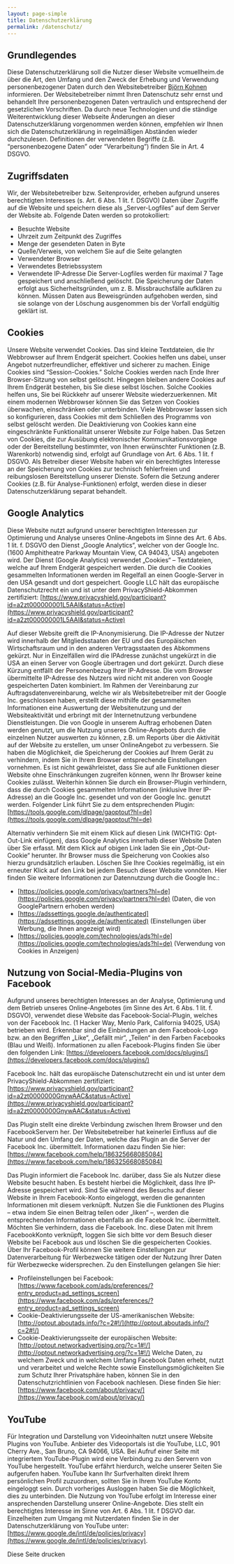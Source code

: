 ```yaml
---
layout: page-simple
title: Datenschutzerklärung
permalink: /datenschutz/
---
```


## **Grundlegendes**
Diese Datenschutzerklärung soll die Nutzer dieser Website vcmuellheim.de über die Art, den Umfang und den Zweck der Erhebung und Verwendung personenbezogener Daten durch den Websitebetreiber [Björn Kohnen](mailto:bjornkohnen@gmail.com) informieren. Der Websitebetreiber nimmt Ihren Datenschutz sehr ernst und behandelt Ihre personenbezogenen Daten vertraulich und entsprechend der gesetzlichen
Vorschriften. Da durch neue Technologien und die ständige Weiterentwicklung dieser Webseite Änderungen an dieser Datenschutzerklärung vorgenommen werden können, empfehlen wir Ihnen sich die Datenschutzerklärung in regelmäßigen Abständen wieder durchzulesen. Definitionen der verwendeten Begriffe (z.B. “personenbezogene Daten” oder “Verarbeitung”) finden Sie in Art. 4 DSGVO.


## **Zugriffsdaten**
Wir, der Websitebetreiber bzw. Seitenprovider, erheben aufgrund unseres berechtigten Interesses (s. Art. 6 Abs. 1 lit. f. DSGVO) Daten über Zugriffe auf die Website und speichern diese als „Server-Logfiles“ auf dem Server der Website ab. Folgende Daten werden so protokolliert:
* Besuchte Website
* Uhrzeit zum Zeitpunkt des Zugriffes
* Menge der gesendeten Daten in Byte
* Quelle/Verweis, von welchem Sie auf die Seite gelangten
* Verwendeter Browser
* Verwendetes Betriebssystem
* Verwendete IP-Adresse
Die Server-Logfiles werden für maximal 7 Tage gespeichert und anschließend gelöscht. Die Speicherung der Daten erfolgt aus Sicherheitsgründen, um z. B. Missbrauchsfälle aufklären zu können. Müssen Daten aus Beweisgründen aufgehoben werden, sind sie solange von der Löschung ausgenommen bis der Vorfall endgültig geklärt ist.


## **Cookies**
Unsere Website verwendet Cookies. Das sind kleine Textdateien, die Ihr Webbrowser auf Ihrem Endgerät speichert. Cookies helfen uns dabei, unser Angebot nutzerfreundlicher, effektiver und sicherer zu machen. Einige Cookies sind “Session-Cookies.” Solche Cookies werden nach Ende Ihrer Browser-Sitzung von selbst gelöscht. Hingegen bleiben andere Cookies auf Ihrem Endgerät bestehen, bis Sie diese selbst löschen. Solche Cookies helfen uns, Sie bei Rückkehr auf unserer Website wiederzuerkennen. Mit einem modernen Webbrowser können Sie das Setzen von Cookies überwachen, einschränken oder unterbinden. Viele Webbrowser lassen sich so konfigurieren, dass Cookies mit dem Schließen des Programms von selbst gelöscht werden. Die Deaktivierung von Cookies kann eine eingeschränkte Funktionalität unserer Website zur Folge haben. Das Setzen von Cookies, die zur Ausübung elektronischer Kommunikationsvorgänge oder der Bereitstellung bestimmter, von Ihnen erwünschter Funktionen (z.B. Warenkorb) notwendig sind, erfolgt auf Grundlage von Art. 6 Abs. 1 lit. f DSGVO. Als
Betreiber dieser Website haben wir ein berechtigtes Interesse an der Speicherung von Cookies zur technisch fehlerfreien und reibungslosen Bereitstellung unserer Dienste. Sofern die Setzung anderer Cookies (z.B. für Analyse-Funktionen) erfolgt, werden diese in dieser Datenschutzerklärung separat behandelt.


## **Google Analytics**
Diese Website nutzt aufgrund unserer berechtigten Interessen zur Optimierung und Analyse unseres Online-Angebots im Sinne des Art. 6 Abs. 1 lit. f. DSGVO den Dienst „Google Analytics“, welcher von der Google Inc. (1600 Amphitheatre Parkway Mountain View, CA 94043, USA) angeboten wird. Der Dienst (Google Analytics) verwendet „Cookies“ – Textdateien, welche auf Ihrem Endgerät gespeichert werden. Die durch die Cookies gesammelten Informationen werden im Regelfall an einen Google-Server in den USA gesandt und dort gespeichert. Google LLC hält das europäische Datenschutzrecht ein und ist unter dem PrivacyShield-Abkommen zertifiziert: [https://www.privacyshield.gov/participant?id=a2zt000000001L5AAI&status=Active](https://www.privacyshield.gov/participant?id=a2zt000000001L5AAI&status=Active)

Auf dieser Website greift die IP-Anonymisierung. Die IP-Adresse der Nutzer wird innerhalb der Mitgliedsstaaten der EU und des Europäischen Wirtschaftsraum und in den anderen Vertragsstaaten des Abkommens gekürzt. Nur in Einzelfällen wird die IPAdresse zunächst ungekürzt in die USA an einen Server von Google übertragen und dort gekürzt. Durch diese Kürzung entfällt der Personenbezug Ihrer IP-Adresse. Die vom Browser übermittelte IP-Adresse des Nutzers wird nicht mit anderen von Google gespeicherten Daten kombiniert. Im Rahmen der Vereinbarung zur Auftragsdatenvereinbarung, welche wir als Websitebetreiber mit der Google Inc. geschlossen haben, erstellt diese mithilfe der gesammelten Informationen eine Auswertung der Websitenutzung und der Websiteaktivität und erbringt mit der Internetnutzung verbundene Dienstleistungen. Die von Google in unserem Auftrag erhobenen Daten werden genutzt, um die Nutzung unseres Online-Angebots durch die einzelnen Nutzer auswerten zu können, z.B. um Reports über die Aktivität auf der Website zu erstellen, um unser OnlineAngebot zu verbessern. Sie haben die Möglichkeit, die Speicherung der Cookies auf Ihrem Gerät zu verhindern, indem Sie in Ihrem Browser entsprechende Einstellungen vornehmen. Es ist nicht gewährleistet, dass Sie auf alle Funktionen dieser Website ohne Einschränkungen zugreifen können, wenn Ihr Browser keine Cookies zulässt. Weiterhin können Sie durch ein Browser-Plugin verhindern, dass die durch Cookies gesammelten Informationen (inklusive Ihrer IP-Adresse) an die Google Inc. gesendet und von der Google Inc. genutzt werden. Folgender Link führt Sie zu dem entsprechenden Plugin: [https://tools.google.com/dlpage/gaoptout?hl=de](https://tools.google.com/dlpage/gaoptout?hl=de)

Alternativ verhindern Sie mit einem Klick auf diesen Link (WICHTIG: Opt-Out-Link einfügen), dass Google Analytics innerhalb dieser Website Daten über Sie erfasst. Mit dem Klick auf obigen Link laden Sie ein „Opt-Out-Cookie“ herunter. Ihr Browser muss die Speicherung von Cookies also hierzu grundsätzlich erlauben. Löschen Sie Ihre Cookies regelmäßig, ist ein erneuter Klick auf den Link bei jedem Besuch dieser Website vonnöten. Hier finden Sie weitere Informationen zur Datennutzung durch die Google Inc.:
* [https://policies.google.com/privacy/partners?hl=de](https://policies.google.com/privacy/partners?hl=de) (Daten, die von GooglePartnern erhoben werden)
* [https://adssettings.google.de/authenticated](https://adssettings.google.de/authenticated) (Einstellungen über Werbung,
die Ihnen angezeigt wird)
* [https://policies.google.com/technologies/ads?hl=de](https://policies.google.com/technologies/ads?hl=de) (Verwendung von
Cookies in Anzeigen)


## **Nutzung von Social-Media-Plugins von Facebook**
Aufgrund unseres berechtigten Interesses an der Analyse, Optimierung und dem Betrieb unseres Online-Angebotes (im Sinne des Art. 6 Abs. 1 lit. f. DSGVO), verwendet diese Website das Facebook-Social-Plugin, welches von der Facebook Inc. (1 Hacker Way, Menlo Park, California 94025, USA) betrieben wird. Erkennbar sind die Einbindungen an dem Facebook-Logo bzw. an den Begriffen „Like“, „Gefällt
mir“, „Teilen“ in den Farben Facebooks (Blau und Weiß). Informationen zu allen Facebook-Plugins finden Sie über den folgenden Link: [https://developers.facebook.com/docs/plugins/](https://developers.facebook.com/docs/plugins/)

Facebook Inc. hält das europäische Datenschutzrecht ein und ist unter dem PrivacyShield-Abkommen zertifiziert: [https://www.privacyshield.gov/participant?id=a2zt0000000GnywAAC&status=Active](https://www.privacyshield.gov/participant?id=a2zt0000000GnywAAC&status=Active)

Das Plugin stellt eine direkte Verbindung zwischen Ihrem Browser und den FacebookServern her. Der Websitebetreiber hat keinerlei Einfluss auf die Natur und den Umfang der Daten, welche das Plugin an die Server der Facebook Inc. übermittelt. Informationen dazu finden Sie hier: [https://www.facebook.com/help/186325668085084](https://www.facebook.com/help/186325668085084)

Das Plugin informiert die Facebook Inc. darüber, dass Sie als Nutzer diese Website besucht haben. Es besteht hierbei die Möglichkeit, dass Ihre IP-Adresse gespeichert wird. Sind Sie während des Besuchs auf dieser Website in Ihrem Facebook-Konto eingeloggt, werden die genannten Informationen mit diesem verknüpft. Nutzen Sie die Funktionen des Plugins – etwa indem Sie einen Beitrag teilen oder „liken“ –, werden die entsprechenden Informationen ebenfalls an die Facebook Inc. übermittelt. Möchten Sie verhindern, dass die Facebook. Inc. diese Daten mit Ihrem FacebookKonto verknüpft, loggen Sie sich bitte vor dem Besuch dieser Website bei Facebook aus und löschen Sie die gespeicherten Cookies. Über Ihr Facebook-Profil können Sie weitere Einstellungen zur Datenverarbeitung für Werbezwecke tätigen oder der Nutzung Ihrer Daten für Werbezwecke widersprechen. Zu den Einstellungen
gelangen Sie hier:
* Profileinstellungen bei Facebook: [https://www.facebook.com/ads/preferences/?entry_product=ad_settings_screen](https://www.facebook.com/ads/preferences/?entry_product=ad_settings_screen)
* Cookie-Deaktivierungsseite der US-amerikanischen Website: [http://optout.aboutads.info/?c=2#!/](http://optout.aboutads.info/?c=2#!/)
* Cookie-Deaktivierungsseite der europäischen Website: [http://optout.networkadvertising.org/?c=1#!/](http://optout.networkadvertising.org/?c=1#!/)
Welche Daten, zu welchem Zweck und in welchem Umfang Facebook Daten erhebt, nutzt und verarbeitet und welche Rechte sowie Einstellungsmöglichkeiten Sie zum Schutz Ihrer Privatsphäre haben, können Sie in den Datenschutzrichtlinien von Facebook nachlesen. Diese finden Sie hier: [https://www.facebook.com/about/privacy/](https://www.facebook.com/about/privacy/)


## **YouTube**
Für Integration und Darstellung von Videoinhalten nutzt unsere Website Plugins von YouTube. Anbieter des Videoportals ist die YouTube, LLC, 901 Cherry Ave., San Bruno, CA 94066, USA. Bei Aufruf einer Seite mit integriertem YouTube-Plugin wird eine Verbindung zu den Servern von YouTube hergestellt. YouTube erfährt hierdurch, welche unserer Seiten Sie aufgerufen haben. YouTube kann Ihr Surfverhalten direkt Ihrem persönlichen Profil zuzuordnen, sollten Sie in Ihrem YouTube Konto eingeloggt sein. Durch vorheriges Ausloggen haben Sie die Möglichkeit, dies zu unterbinden. Die Nutzung von YouTube erfolgt im Interesse einer ansprechenden Darstellung unserer Online-Angebote. Dies stellt ein berechtigtes Interesse im Sinne von Art. 6 Abs. 1 lit. f DSGVO dar. Einzelheiten zum Umgang mit Nutzerdaten finden Sie in der Datenschutzerklärung von YouTube unter: [https://www.google.de/intl/de/policies/privacy](https://www.google.de/intl/de/policies/privacy).


<a class="print-btn" onclick="window.print();return false;">Diese Seite drucken</a>
